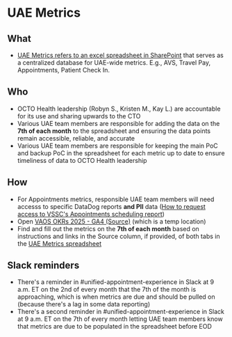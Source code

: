 # UAE Metrics

## What 
- [UAE Metrics refers to an excel spreadsheet in SharePoint](https://dvagov.sharepoint.com/:x:/r/sites/HealthApartment/Shared%20Documents/Appointments/Analytics/UAE%20metrics.xlsx?d=wc95ca18bba4a4913ba210545e72d2cc9&csf=1&web=1&e=40r3WI) that serves as a centralized database for UAE-wide metrics. E.g., AVS, Travel Pay, Appointments, Patient Check In. 

## Who 
- OCTO Health leadership (Robyn S., Kristen M., Kay L.) are accountable for its use and sharing upwards to the CTO
- Various UAE team members are responsible for adding the data on the **7th of each month** to the spreadsheet and ensuring the data points remain accessible, reliable, and accurate
- Various UAE team members are responsible for keeping the main PoC and backup PoC in the spreadsheet for each metric up to date to ensure timeliness of data to OCTO Health leadership

## How

- For Appointments metrics, responsible UAE team members will need accesss to specific DataDog reports **and PII** data ([How to request access to VSSC's Appointments scheduling report](/products/health-care/appointments/va-online-scheduling/analytics/requesting-access-to-vssc-vaos-report.md))
- Open [VAOS OKRs 2025 - GA4 (Source)](https://lookerstudio.google.com/s/qXJSaTU9eOQ) (which is a temp location)
- Find and fill out the metrics on the **7th of each month** based on instructions and links in the Source column, if provided, of both tabs in the [UAE Metrics spreadsheet](https://dvagov.sharepoint.com/:x:/r/sites/HealthApartment/Shared%20Documents/Appointments/Analytics/UAE%20metrics.xlsx?d=wc95ca18bba4a4913ba210545e72d2cc9&csf=1&web=1&e=40r3WI)

## Slack reminders

- There's a reminder in #unified-appointment-experience in Slack at 9 a.m. ET on the 2nd of every month that the 7th of the month is approaching, which is when metrics are due and should be pulled on (because there's a lag in some data reporting)
- There's a second reminder in #unified-appointment-experience in Slack at 9 a.m. ET on the 7th of every month letting UAE team members know that metrics are due to be populated in the spreadsheet before EOD
